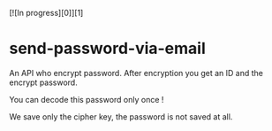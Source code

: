 [![In progress][0]][1]
# send-password-via-email
An API who encrypt password.
After encryption you get an ID and the encrypt password. 

You can decode this password only once !

We save only the cipher key, the password is not saved at all.
